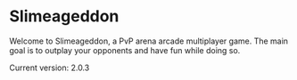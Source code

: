 # Slimeageddon

Welcome to Slimeageddon, a PvP arena arcade multiplayer game.
The main goal is to outplay your opponents and have fun while doing so.

Current version: 2.0.3
